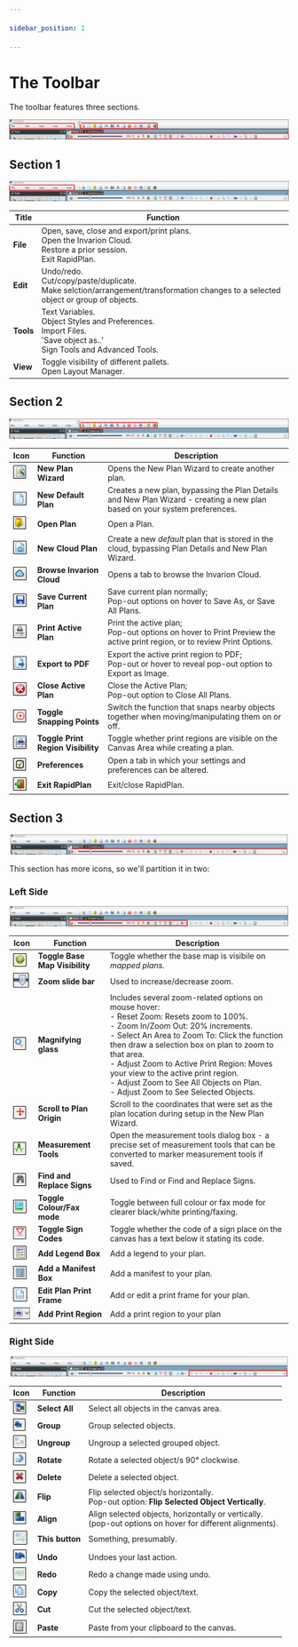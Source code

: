 ```yaml
---

sidebar_position: 1

---
```

# The Toolbar

The toolbar features three sections.

![toolbar overview](./assets/toolbox-all-labelled.jpg)

## Section 1

![section 1](./assets/toolbar-top-left.jpg)

|Title         |                                                                 Function     |
|----------------|----------------------------------------------------------------------|
|**File**|Open, save, close and export/print plans. <br /> Open the Invarion Cloud.<br /> Restore a prior session.<br /> Exit RapidPlan.  |
|**Edit**|Undo/redo.<br /> Cut/copy/paste/duplicate.<br />  Make selction/arrangement/transformation changes to a selected object or group of objects.                                                |
|**Tools**|Text Variables. <br /> Object Styles and Preferences.<br />  Import Files.<br />  'Save object as..'<br /> Sign Tools and Advanced Tools.      |
|**View** |Toggle visibility of different pallets.<br /> Open Layout Manager.  |

## Section 2 

![section 2](./assets/toolbar-top-right.jpg)

| Icon |Function      |  Description|
|------|----------|-----------------|
|![new plan wizard](./assets/new-plan-wizard.jpg)|**New Plan Wizard**|Opens the New Plan Wizard to create another plan.                             |
|![new default plan](./assets/new-default-plan.jpg)|**New Default Plan**|Creates a new plan, bypassing the Plan Details and New Plan Wizard - creating a new plan based on your system preferences.                                                |
|![open plan](./assets/open.jpg)|**Open Plan**|Open a Plan.      |
|![new cloud plan](./assets/new-cloud-plan.jpg)|**New Cloud Plan** |Create a new *default* plan that is stored in the cloud, bypassing Plan Details and New Plan Wizard.|
|![browse cloud](./assets/browse-invarion-cloud.jpg)|**Browse Invarion Cloud**|Opens a tab to browse the Invarion Cloud.                             |
|![save](./assets/save.jpg)|**Save Current Plan**|Save current plan normally; <br /> Pop-out options on hover to Save As, or Save All Plans.                             |
|![print](./assets/print-active-plan.jpg)|**Print Active Plan**|Print the active plan;<br /> Pop-out options on hover to Print Preview the active print region, or to review Print Options.      |
|![export to pdf](./assets/export-to-pdf.jpg)|**Export to PDF** |Export the active print region to PDF;<br /> Pop-out or hover to reveal pop-out option to Export as Image.|
|![close plan](./assets/close-plan.jpg)|**Close Active Plan**|Close the Active Plan;<br /> Pop-out option to Close All Plans.                                                |
|![toggle snapping](./assets/snapping.jpg)|**Toggle Snapping Points**|Switch the function that snaps nearby objects together when moving/manipulating them on or off.                 |
|![toggle print regions](./assets/toggle-print-region-visibility.jpg)|**Toggle Print Region Visibility**|Toggle whether print regions are visible on the Canvas Area while creating a plan.                    |
|![preferences](./assets/preferences.jpg)|**Preferences**|Open a tab in which your settings and preferences can be altered.                                        |
|![exit](./assets/exit.jpg)|**Exit RapidPlan**|Exit/close RapidPlan.                                                |

## Section 3

![section 3](./assets/toolbar-bottom.jpg)

This section has more icons, so we'll partition it in two:

### Left Side

![bottom left partition](./assets/toolbar-bottom-partition-left.jpg)

| Icon |Function      |  Description|
|------|----------|-----------------|
|![toggle base map](./assets/toggle-base-map.jpg) |**Toggle Base Map Visibility**   |Toggle whether the base map is visibile on *mapped plans*.  |
|![zoom slidebar](./assets/zoom-slider.jpg)|**Zoom slide bar**   |Used to increase/decrease zoom.  |
|![magnifying glass](./assets/zoom-controls.jpg) |**Magnifying glass**   |Includes several zoom-related options on mouse hover:<br /> - Reset Zoom: Resets zoom to 100%.<br />- Zoom In/Zoom Out: 20% increments.<br />- Select An Area to Zoom To: Click the function then draw a selection box on plan to zoom to that area.<br />- Adjust Zoom to Active Print Region: Moves your view to the active print region.<br />- Adjust Zoom to See All Objects on Plan.<br />- Adjust Zoom to See Selected Objects.   |
|![scroll to origin](./assets/plan-origin.jpg) |**Scroll to Plan Origin**   |Scroll to the coordinates that were set as the plan location during setup in the New Plan Wizard.  |
|![measurement tools](./assets/measurement.jpg) |**Measurement Tools**   |Open the measurement tools dialog box - a precise set of measurement tools that can be converted to marker measurement tools if saved.  |
|![find and replace signs](./assets/find-and-replace.jpg) |**Find and Replace Signs**   |Used to Find or Find and Replace Signs.  |
|![toggle fax mode](./assets/fax-mode.jpg) |**Toggle Colour/Fax mode**   |Toggle between full colour or fax mode for clearer black/white printing/faxing.  |
|![sign codes](./assets/sign-codes.jpg) |**Toggle Sign Codes**   |Toggle whether the code of a sign place on the canvas has a text below it stating its code.  |
|![add legend](./assets/legend.jpg) |**Add Legend Box**   |Add a legend to your plan.  |
|![add legend](./assets/manifest.jpg) |**Add a Manifest Box**   |Add a manifest to your plan.  |
|![print frame](./assets/edit-print-frame.jpg) |**Edit Plan Print Frame**   |Add or edit a print frame for your plan.  |
|![add print region](./assets/print-region.jpg) |**Add Print Region**   |Add a print region to your plan  |

### Right Side

![bottom left partition](./assets/toolbar-bottom-partition-right.jpg)

| Icon |Function      |  Description|
|------|----------|-----------------|
|![select all](./assets/select-all.jpg) |**Select All**   |Select all objects in the canvas area.  |
|![group](./assets/group.jpg) |**Group**   |Group selected objects.  |
|![ungroup](./assets/ungroup.jpg) |**Ungroup**   |Ungroup a selected grouped object.  |
|![rotate](./assets/rotate.jpg) |**Rotate**   |Rotate a selected object/s 90° clockwise.  |
|![delete](./assets/delete.jpg) |**Delete**   |Delete a selected object.  |
|![flip](./assets/flip.jpg) |**Flip**   |Flip selected object/s horizontally.<br /> Pop-out option: **Flip Selected Object Vertically**.  |
|![align](./assets/align.jpg) |**Align**   |Align selected objects, horizontally or vertically. <br />(pop-out options on hover for different alignments).  |
|![button](./assets/mystery-button.jpg) |**This button**   |Something, presumably.  |
|![undo](./assets/undo.jpg) |**Undo**   |Undoes your last action.  |
|![redo](./assets/redo.jpg) |**Redo**   |Redo a change made using undo.  |
|![copy](./assets/copy.jpg) |**Copy**   |Copy the selected object/text.  |
|![cut](./assets/cut.jpg) |**Cut**   |Cut the selected object/text.  |
|![past](./assets/paste.jpg) |**Paste**   |Paste from your clipboard to the canvas.  |